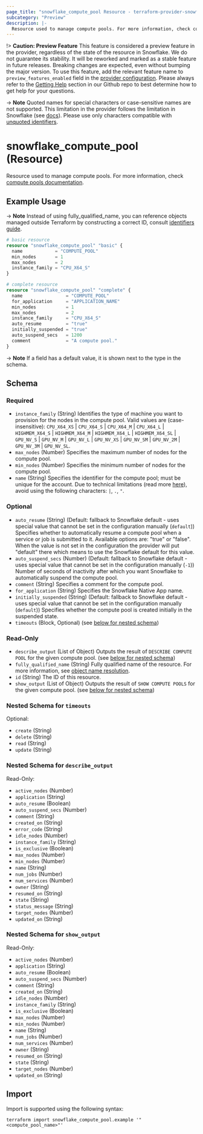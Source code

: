 ```yaml
---
page_title: "snowflake_compute_pool Resource - terraform-provider-snowflake"
subcategory: "Preview"
description: |-
  Resource used to manage compute pools. For more information, check compute pools documentation https://docs.snowflake.com/en/sql-reference/sql/create-compute-pool.
---
```


!> **Caution: Preview Feature** This feature is considered a preview feature in the provider, regardless of the state of the resource in Snowflake. We do not guarantee its stability. It will be reworked and marked as a stable feature in future releases. Breaking changes are expected, even without bumping the major version. To use this feature, add the relevant feature name to `preview_features_enabled` field in the [provider configuration](https://registry.terraform.io/providers/snowflakedb/snowflake/latest/docs#schema). Please always refer to the [Getting Help](https://github.com/snowflakedb/terraform-provider-snowflake?tab=readme-ov-file#getting-help) section in our Github repo to best determine how to get help for your questions.

-> **Note** Quoted names for special characters or case-sensitive names are not supported. This limitation in the provider follows the limitation in Snowflake (see [docs](https://docs.snowflake.com/en/sql-reference/sql/create-compute-pool)). Please use only characters compatible with [unquoted identifiers](https://docs.snowflake.com/en/sql-reference/identifiers-syntax#label-unquoted-identifier).

# snowflake_compute_pool (Resource)

Resource used to manage compute pools. For more information, check [compute pools documentation](https://docs.snowflake.com/en/sql-reference/sql/create-compute-pool).

## Example Usage

-> **Note** Instead of using fully_qualified_name, you can reference objects managed outside Terraform by constructing a correct ID, consult [identifiers guide](../guides/identifiers_rework_design_decisions#new-computed-fully-qualified-name-field-in-resources).
<!-- TODO(SNOW-1634854): include an example showing both methods-->

```terraform
# basic resource
resource "snowflake_compute_pool" "basic" {
  name            = "COMPUTE_POOL"
  min_nodes       = 1
  max_nodes       = 2
  instance_family = "CPU_X64_S"
}

# complete resource
resource "snowflake_compute_pool" "complete" {
  name                = "COMPUTE_POOL"
  for_application     = "APPLICATION_NAME"
  min_nodes           = 1
  max_nodes           = 2
  instance_family     = "CPU_X64_S"
  auto_resume         = "true"
  initially_suspended = "true"
  auto_suspend_secs   = 1200
  comment             = "A compute pool."
}
```

-> **Note** If a field has a default value, it is shown next to the type in the schema.

<!-- schema generated by tfplugindocs -->
## Schema

### Required

- `instance_family` (String) Identifies the type of machine you want to provision for the nodes in the compute pool. Valid values are (case-insensitive): `CPU_X64_XS` | `CPU_X64_S` | `CPU_X64_M` | `CPU_X64_L` | `HIGHMEM_X64_S` | `HIGHMEM_X64_M` | `HIGHMEM_X64_L` | `HIGHMEM_X64_SL` | `GPU_NV_S` | `GPU_NV_M` | `GPU_NV_L` | `GPU_NV_XS` | `GPU_NV_SM` | `GPU_NV_2M` | `GPU_NV_3M` | `GPU_NV_SL`.
- `max_nodes` (Number) Specifies the maximum number of nodes for the compute pool.
- `min_nodes` (Number) Specifies the minimum number of nodes for the compute pool.
- `name` (String) Specifies the identifier for the compute pool; must be unique for the account. Due to technical limitations (read more [here](../guides/identifiers_rework_design_decisions#known-limitations-and-identifier-recommendations)), avoid using the following characters: `|`, `.`, `"`.

### Optional

- `auto_resume` (String) (Default: fallback to Snowflake default - uses special value that cannot be set in the configuration manually (`default`)) Specifies whether to automatically resume a compute pool when a service or job is submitted to it. Available options are: "true" or "false". When the value is not set in the configuration the provider will put "default" there which means to use the Snowflake default for this value.
- `auto_suspend_secs` (Number) (Default: fallback to Snowflake default - uses special value that cannot be set in the configuration manually (`-1`)) Number of seconds of inactivity after which you want Snowflake to automatically suspend the compute pool.
- `comment` (String) Specifies a comment for the compute pool.
- `for_application` (String) Specifies the Snowflake Native App name.
- `initially_suspended` (String) (Default: fallback to Snowflake default - uses special value that cannot be set in the configuration manually (`default`)) Specifies whether the compute pool is created initially in the suspended state.
- `timeouts` (Block, Optional) (see [below for nested schema](#nestedblock--timeouts))

### Read-Only

- `describe_output` (List of Object) Outputs the result of `DESCRIBE COMPUTE POOL` for the given compute pool. (see [below for nested schema](#nestedatt--describe_output))
- `fully_qualified_name` (String) Fully qualified name of the resource. For more information, see [object name resolution](https://docs.snowflake.com/en/sql-reference/name-resolution).
- `id` (String) The ID of this resource.
- `show_output` (List of Object) Outputs the result of `SHOW COMPUTE POOLS` for the given compute pool. (see [below for nested schema](#nestedatt--show_output))

<a id="nestedblock--timeouts"></a>
### Nested Schema for `timeouts`

Optional:

- `create` (String)
- `delete` (String)
- `read` (String)
- `update` (String)


<a id="nestedatt--describe_output"></a>
### Nested Schema for `describe_output`

Read-Only:

- `active_nodes` (Number)
- `application` (String)
- `auto_resume` (Boolean)
- `auto_suspend_secs` (Number)
- `comment` (String)
- `created_on` (String)
- `error_code` (String)
- `idle_nodes` (Number)
- `instance_family` (String)
- `is_exclusive` (Boolean)
- `max_nodes` (Number)
- `min_nodes` (Number)
- `name` (String)
- `num_jobs` (Number)
- `num_services` (Number)
- `owner` (String)
- `resumed_on` (String)
- `state` (String)
- `status_message` (String)
- `target_nodes` (Number)
- `updated_on` (String)


<a id="nestedatt--show_output"></a>
### Nested Schema for `show_output`

Read-Only:

- `active_nodes` (Number)
- `application` (String)
- `auto_resume` (Boolean)
- `auto_suspend_secs` (Number)
- `comment` (String)
- `created_on` (String)
- `idle_nodes` (Number)
- `instance_family` (String)
- `is_exclusive` (Boolean)
- `max_nodes` (Number)
- `min_nodes` (Number)
- `name` (String)
- `num_jobs` (Number)
- `num_services` (Number)
- `owner` (String)
- `resumed_on` (String)
- `state` (String)
- `target_nodes` (Number)
- `updated_on` (String)

## Import

Import is supported using the following syntax:

```shell
terraform import snowflake_compute_pool.example '"<compute_pool_name>"'
```
